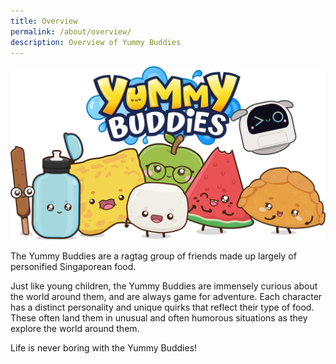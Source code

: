 ```yaml
---
title: Overview
permalink: /about/overview/
description: Overview of Yummy Buddies
---
```

![yummy buddies](/images/Characters/about_yb.png)

The Yummy Buddies are a ragtag group of friends made up largely of personified Singaporean food. 

Just like young children, the Yummy Buddies are immensely curious about the world around them, and are always game for adventure. Each character has a distinct personality and unique quirks that reflect their type of food. These often land them in unusual and often humorous situations as they explore the world around them.
 
Life is never boring with the Yummy Buddies!